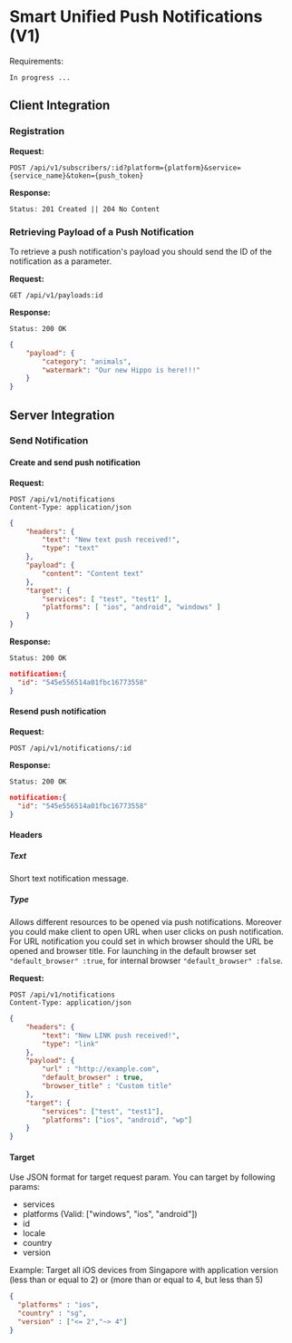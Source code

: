 # Smart Unified Push Notifications (V1)

Requirements:

`In progress ...`

## Client Integration

### Registration

**Request:**
```httph
POST /api/v1/subscribers/:id?platform={platform}&service={service_name}&token={push_token}
```

**Response:**
```httph
Status: 201 Created || 204 No Content
```

### Retrieving Payload of a Push Notification

To retrieve a push notification's payload you should send the ID of the notification as a parameter.

**Request:**
```httph
GET /api/v1/payloads:id
```

**Response:**
```httph
Status: 200 OK
```
```json
{
    "payload": {
        "category": "animals",
        "watermark": "Our new Hippo is here!!!"
    }
}
```

## Server Integration
### Send Notification

#### Create and send push notification
**Request:**
```httph
POST /api/v1/notifications
Content-Type: application/json
```
```json
{
    "headers": {
        "text": "New text push received!",
        "type": "text"
    },
    "payload": {
        "content": "Content text"
    },
    "target": {
        "services": [ "test", "test1" ],
        "platforms": [ "ios", "android", "windows" ]
    }
}
```

**Response:**
```httph
Status: 200 OK
```
```json
notification:{
  "id": "545e556514a01fbc16773558"
}
```

#### Resend push notification
**Request:**
```httph
POST /api/v1/notifications/:id
```

**Response:**
```httph
Status: 200 OK
```
```json
notification:{
  "id": "545e556514a01fbc16773558"
}
```

#### Headers

##### Text 
Short text notification message.

##### Type
Allows different resources to be opened via push notifications. Moreover you could make client to open URL when user clicks on push notification. For URL notification you could set in which browser should the URL be opened and browser title. For launching in the default browser set `"default_browser" :true`, for internal browser `"default_browser" :false`.  

**Request:**
```httph
POST /api/v1/notifications
Content-Type: application/json
```
```json
{
    "headers": {
        "text": "New LINK push received!",
        "type": "link"
    },
    "payload": {
    	"url" : "http://example.com",
    	"default_browser" : true,
    	"browser_title" : "Custom title"
    },
    "target": {
    	"services": ["test", "test1"],
    	"platforms": ["ios", "android", "wp"]
    }
}
```

#### Target
Use JSON format for target request param. You can target by following params:

- services
- platforms (Valid: ["windows", "ios", "android"])
- id
- locale
- country
- version

Example:
Target all iOS devices from Singapore with application version (less than or equal to 2) or (more than or equal to 4, but less than 5)

```json
{
  "platforms" : "ios",
  "country" : "sg",
  "version" : ["<= 2","~> 4"]
}
```
